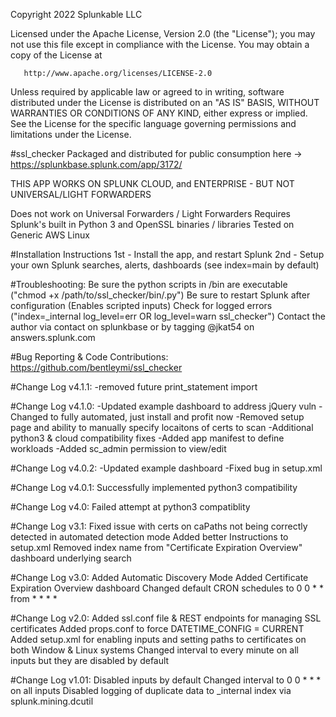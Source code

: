 
Copyright 2022 Splunkable LLC

   Licensed under the Apache License, Version 2.0 (the "License");
   you may not use this file except in compliance with the License.
   You may obtain a copy of the License at

       http://www.apache.org/licenses/LICENSE-2.0

   Unless required by applicable law or agreed to in writing, software
   distributed under the License is distributed on an "AS IS" BASIS,
   WITHOUT WARRANTIES OR CONDITIONS OF ANY KIND, either express or implied.
   See the License for the specific language governing permissions and
   limitations under the License.

#ssl_checker
Packaged and distributed for public consumption here -> https://splunkbase.splunk.com/app/3172/

THIS APP WORKS ON SPLUNK CLOUD, and ENTERPRISE - BUT NOT UNIVERSAL/LIGHT FORWARDERS

Does not work on Universal Forwarders / Light Forwarders
Requires Splunk's built in Python 3 and OpenSSL binaries / libraries
Tested on Generic AWS Linux

#Installation Instructions
1st - Install the app, and restart Splunk
2nd - Setup your own Splunk searches, alerts, dashboards (see index=main by default)

#Troubleshooting:
Be sure the python scripts in /bin are executable ("chmod +x /path/to/ssl_checker/bin/.py")
Be sure to restart Splunk after configuration (Enables scripted inputs)
Check for logged errors ("index=_internal log_level=err OR log_level=warn ssl_checker")
Contact the author via contact on splunkbase or by tagging @jkat54 on answers.splunk.com

#Bug Reporting & Code Contributions:
https://github.com/bentleymi/ssl_checker

#Change Log v4.1.1:
-removed future print_statement import

#Change Log v4.1.0:
-Updated example dashboard to address jQuery vuln
-Changed to fully automated, just install and profit now
-Removed setup page and ability to manually specify locaitons of certs to scan
-Additional python3 & cloud compatibility fixes
-Added app manifest to define workloads
-Added sc_admin permission to view/edit

#Change Log v4.0.2:
-Updated example dashboard
-Fixed bug in setup.xml

#Change Log v4.0.1:
Successfully implemented python3 compatibility

#Change Log v4.0:
Failed attempt at python3 compatiblity

#Change Log v3.1:
Fixed issue with certs on caPaths not being correctly detected in automated detection mode
Added better Instructions to setup.xml
Removed index name from "Certificate Expiration Overview" dashboard underlying search

#Change Log v3.0:
Added Automatic Discovery Mode
Added Certificate Expiration Overview dashboard
Changed default CRON schedules to 0 0 * * from * * * *

#Change Log v2.0:
Added ssl.conf file & REST endpoints for managing SSL certificates
Added props.conf to force DATETIME_CONFIG = CURRENT
Added setup.xml for enabling inputs and setting paths to certificates on both Window & Linux systems
Changed interval to every minute on all inputs but they are disabled by default

#Change Log v1.01:
Disabled inputs by default
Changed interval to 0 0 * * * on all inputs
Disabled logging of duplicate data to _internal index via splunk.mining.dcutil
